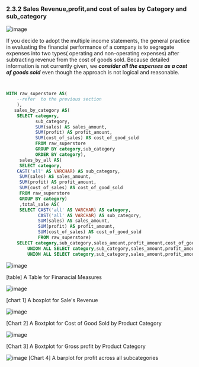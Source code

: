### 2.3.2 Sales Revenue,profit,and cost of sales by Category and sub_category
![image](https://user-images.githubusercontent.com/53164959/68095287-79752200-feeb-11e9-86fc-6c7660441737.png)

If you decide to adopt the multiple income statements,  the general practice in evaluating the financial performance of a company is to segregate expenses into two types( operating and non-operating expenses)  after subtracting revenue from the cost of goods sold. Because detailed information is not currently given, we **_consider all the expenses as a cost of goods sold_** even though the approach is not logical and reasonable.

```sql


WITH raw_superstore AS(
    --refer  to the previous section
    ),
   sales_by_category AS(
    SELECT category, 
           sub_category,
           SUM(sales) AS sales_amount,
           SUM(profit) AS profit_amount,
           SUM(cost_of_sales) AS cost_of_good_sold
           FROM raw_superstore
           GROUP BY category,sub_category
           ORDER BY category),
     sales_by_all AS(
     SELECT category,
    CAST('all' AS VARCHAR) AS sub_category,
     SUM(sales) AS sales_amount,
     SUM(profit) AS profit_amount,
     SUM(cost_of_sales) AS cost_of_good_sold
     FROM raw_superstore
     GROUP BY category)
     ,total_sale AS(
     SELECT CAST('all' AS VARCHAR) AS category,
            CAST('all' AS VARCHAR) AS sub_category,
            SUM(sales) AS sales_amount,
            SUM(profit) AS profit_amount,
            SUM(cost_of_sales) AS cost_of_good_sold
            FROM raw_superstore)
    SELECT category,sub_category,sales_amount,profit_amount,cost_of_good_sold FROM sales_by_category
        UNION ALL SELECT category,sub_category,sales_amount,profit_amount,cost_of_good_sold  FROM sales_by_all
        UNION ALL SELECT category,sub_category,sales_amount,profit_amount,cost_of_good_sold  FROM total_sale;
```
![image](https://user-images.githubusercontent.com/53164959/68094619-afafa300-fee5-11e9-895f-3f50d7552cf1.png)

[table] A Table for Finanacial Measures

![image](https://user-images.githubusercontent.com/53164959/68096022-71b87c00-fef1-11e9-9039-2284a11bfc51.png)

[chart 1] A boxplot for Sale's Revenue


![image](https://user-images.githubusercontent.com/53164959/68095938-c27ba500-fef0-11e9-8d07-4bdcf6d5a8e6.png)

[Chart 2] A Boxtplot for Cost of Good Sold by Product Category

![image](https://user-images.githubusercontent.com/53164959/68095834-04f0b200-fef0-11e9-9a47-d2dca185bf11.png)

[Chart 3] A Boxtplot for Gross profit by Product Category






![image](https://user-images.githubusercontent.com/53164959/68096270-02dc2280-fef3-11e9-8cd9-782f77539100.png)
[Chart 4] A barplot for profit across all subcategories 

